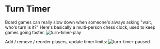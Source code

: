 # Turn Timer
Board games can really slow down when someone's always asking "wait, who's turn is it?" Here's basically a multi-person chess clock, used to keep games going faster. 
![turn-timer-play](https://github.com/user-attachments/assets/049bf4bb-efe2-4e80-8a53-42da85614e93)

Add / remove / reorder players, update timer limits:
![turn-timer-paused](https://github.com/user-attachments/assets/8223e5fa-7fba-45d6-8ce6-8ccc3def6c5b)
